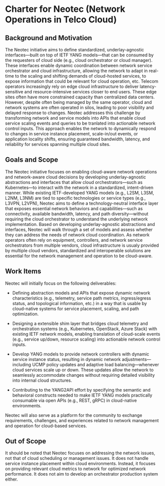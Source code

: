 # Charter for Neotec (Network Operations in Telco Cloud) 
 
## Background and Motivation

The Neotec initiative aims to define standardized, underlay-agnostic interfaces—built on top of IETF YANG models—that can be consumed by the requesters of cloud side (e.g., cloud orchestrator or cloud manager). These interfaces enable dynamic coordination between network service orchestrator and cloud infrastructure, allowing the network to adapt in real-time to the scaling and shifting demands of cloud-hosted services, to expose information that could be relevant for cloud operation, etc. 
Telecom operators increasingly rely on edge cloud infrastructure to deliver latency-sensitive and resource-intensive services closer to end users. These edge sites often have more constrained capacity than centralized data centers. However, despite often being managed by the same operator, cloud and network systems are often operated in silos, leading to poor visibility and delayed response to changes. Neotec addresses this challenge by transforming network and service models into APIs that enable cloud service scaling events and queries to be tranlated into actionable network control inputs. This approach enables the network to dynamically respond to changes in service instance placement, scale-in/out events, or application locality shifts, ensuring guaranteed bandwidth, latency, and reliability for services spanning multiple cloud sites.

## Goals and Scope
The Neotec initiative focuses on enabling cloud-aware network operations and network-aware cloud decisions by developing underlay-agnostic abstractions and interfaces that allow cloud orchestrators—such as Kubernetes—to interact with the network in a standardized, intent-driven manner. While existing IETF-developed YANG models (e.g., L2SM, L3SM, L2NM, L3NM) are tied to specific technologies or service types (e.g., L3VPN, L2VPN), Neotec aims to define a technology-neutral interface layer that exposes essential network behaviors and capabilities—such as connectivity, available bandwidth, latency, and path diversity—without requiring the cloud orchestrator to understand the underlying network implementation. Based on developing underlay-agnostic abstractions and interfaces, Neotec will walk through a set of models and assess whether they can address the needs of network cloud coordination. As network operators often rely on equipment, controllers, and network service orchestrators from multiple vendors, cloud infrastructure is usualy provided by multiple cloud vendors, standardized and interoperable solutions are essential for the network management and operation to be cloud-aware. 

## Work Items
Neotec will initially focus on the following deliverables:
* Defining abstraction models and APIs that expose dynamic network characteristics (e.g., telemetry, service path metrics, ingress/egress status, and topological information, etc.) in a way that is usable by cloud-native systems for service placement, scaling, and path optimization.

* Designing a extensible shim layer that bridges cloud telemetry and orchestration systems (e.g., Kubernetes, OpenStack, Azure Stack) with existing IETF network models, enabling translation of cloud-scale events (e.g., service up/down, resource scaling) into actionable network control inputs.

* Develop YANG models to provide network controllers with dynamic service instance status, resulting in dynamic network adjustments—including UCMP policy updates and adaptive load balancing—whenever cloud services scale up or down. These updates allow the network to seamlessly accommodate changes without requiring detailed visibility into internal cloud structures.

* Contributing to the YANG2API effort by specifying the semantic and behavioral constructs needed to make IETF YANG models practically consumable via open APIs (e.g., REST, gRPC) in cloud-native environments. 


Neotec will also serve as a platform for the community to exchange requirements, challenges, and experiences related to network management and operation for cloud-based services.


## Out of Scope
It should be noted that Neotec focuses on addressing the network issues, not that of cloud scheduling or management issues. It does not handle service instance placement within cloud environments. Instead, it focuses on providing relevant cloud metrics to network for optimized network performance. It does not aim to develop an orchestrator production system either.
